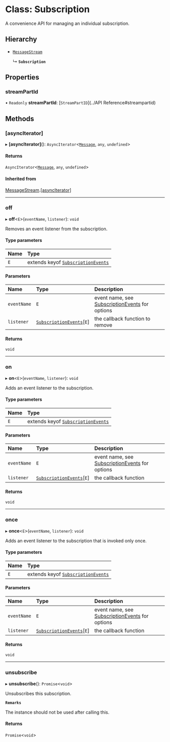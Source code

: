 # Class: Subscription

A convenience API for managing an individual subscription.

## Hierarchy

- [`MessageStream`](MessageStream.md)

  ↳ **`Subscription`**

## Properties

### streamPartId

• `Readonly` **streamPartId**: [`StreamPartID`](../API Reference#streampartid)

## Methods

### [asyncIterator]

▸ **[asyncIterator]**(): `AsyncIterator`<[`Message`](../interfaces/Message.md), `any`, `undefined`\>

#### Returns

`AsyncIterator`<[`Message`](../interfaces/Message.md), `any`, `undefined`\>

#### Inherited from

[MessageStream](MessageStream.md).[[asyncIterator]](MessageStream.md#[asynciterator])

___

### off

▸ **off**<`E`\>(`eventName`, `listener`): `void`

Removes an event listener from the subscription.

#### Type parameters

| Name | Type |
| :------ | :------ |
| `E` | extends keyof [`SubscriptionEvents`](../interfaces/SubscriptionEvents.md) |

#### Parameters

| Name | Type | Description |
| :------ | :------ | :------ |
| `eventName` | `E` | event name, see [SubscriptionEvents](../interfaces/SubscriptionEvents.md) for options |
| `listener` | [`SubscriptionEvents`](../interfaces/SubscriptionEvents.md)[`E`] | the callback function to remove |

#### Returns

`void`

___

### on

▸ **on**<`E`\>(`eventName`, `listener`): `void`

Adds an event listener to the subscription.

#### Type parameters

| Name | Type |
| :------ | :------ |
| `E` | extends keyof [`SubscriptionEvents`](../interfaces/SubscriptionEvents.md) |

#### Parameters

| Name | Type | Description |
| :------ | :------ | :------ |
| `eventName` | `E` | event name, see [SubscriptionEvents](../interfaces/SubscriptionEvents.md) for options |
| `listener` | [`SubscriptionEvents`](../interfaces/SubscriptionEvents.md)[`E`] | the callback function |

#### Returns

`void`

___

### once

▸ **once**<`E`\>(`eventName`, `listener`): `void`

Adds an event listener to the subscription that is invoked only once.

#### Type parameters

| Name | Type |
| :------ | :------ |
| `E` | extends keyof [`SubscriptionEvents`](../interfaces/SubscriptionEvents.md) |

#### Parameters

| Name | Type | Description |
| :------ | :------ | :------ |
| `eventName` | `E` | event name, see [SubscriptionEvents](../interfaces/SubscriptionEvents.md) for options |
| `listener` | [`SubscriptionEvents`](../interfaces/SubscriptionEvents.md)[`E`] | the callback function |

#### Returns

`void`

___

### unsubscribe

▸ **unsubscribe**(): `Promise`<`void`\>

Unsubscribes this subscription.

**`Remarks`**

The instance should not be used after calling this.

#### Returns

`Promise`<`void`\>
